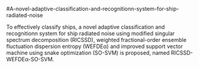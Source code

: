 #A-novel-adaptive-classification-and-recognitionn-system-for-ship-radiated-noise

To effectively classify ships, a novel adaptive classification and recognitionn system for ship radiated noise using modified singular spectrum decomposition (RICSSD), weighted fractional-order ensemble fluctuation dispersion entropy (WEFDEα) and improved support vector machine using snake optimization (SO-SVM) is proposed, named RICSSD-WEFDEα-SO-SVM.


